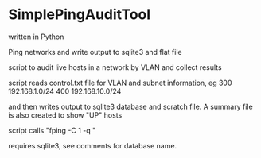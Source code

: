 # SimplePingAuditTool

written in Python

Ping networks and write output to sqlite3 and flat file

script to audit live hosts in a network by VLAN and collect results

script reads control.txt file for VLAN and subnet information, eg 
300 192.168.1.0/24
400 192.168.10.0/24

and then writes output to sqlite3 database and scratch file. A summary file is also created to show "UP" hosts

script calls "fping -C 1 -q <IP>"

requires sqlite3, see comments for database name.

